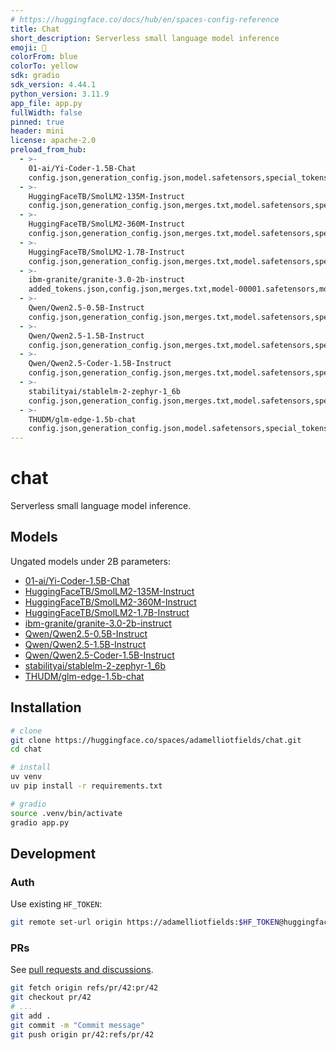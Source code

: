```yaml
---
# https://huggingface.co/docs/hub/en/spaces-config-reference
title: Chat
short_description: Serverless small language model inference
emoji: 🤖
colorFrom: blue
colorTo: yellow
sdk: gradio
sdk_version: 4.44.1
python_version: 3.11.9
app_file: app.py
fullWidth: false
pinned: true
header: mini
license: apache-2.0
preload_from_hub:
  - >-
    01-ai/Yi-Coder-1.5B-Chat
    config.json,generation_config.json,model.safetensors,special_tokens_map.json,tokenizer.model,tokenizer_config.json
  - >-
    HuggingFaceTB/SmolLM2-135M-Instruct
    config.json,generation_config.json,merges.txt,model.safetensors,special_tokens_map.json,tokenizer.json,tokenizer_config.json,vocab.json
  - >-
    HuggingFaceTB/SmolLM2-360M-Instruct
    config.json,generation_config.json,merges.txt,model.safetensors,special_tokens_map.json,tokenizer.json,tokenizer_config.json,vocab.json
  - >-
    HuggingFaceTB/SmolLM2-1.7B-Instruct
    config.json,generation_config.json,merges.txt,model.safetensors,special_tokens_map.json,tokenizer.json,tokenizer_config.json,vocab.json
  - >-
    ibm-granite/granite-3.0-2b-instruct
    added_tokens.json,config.json,merges.txt,model-00001.safetensors,model-00002.safetensors,model.safetensors.index.json,special_tokens_map.json,tokenizer.json,tokenizer_config.json,vocab.json
  - >-
    Qwen/Qwen2.5-0.5B-Instruct
    config.json,generation_config.json,merges.txt,model.safetensors,special_tokens_map.json,tokenizer.json,tokenizer_config.json,vocab.json
  - >-
    Qwen/Qwen2.5-1.5B-Instruct
    config.json,generation_config.json,merges.txt,model.safetensors,special_tokens_map.json,tokenizer.json,tokenizer_config.json,vocab.json
  - >-
    Qwen/Qwen2.5-Coder-1.5B-Instruct
    config.json,generation_config.json,merges.txt,model.safetensors,special_tokens_map.json,tokenizer.json,tokenizer_config.json,vocab.json
  - >-
    stabilityai/stablelm-2-zephyr-1_6b
    config.json,generation_config.json,merges.txt,model.safetensors,special_tokens_map.json,tokenizer.json,tokenizer_config.json,vocab.json
  - >-
    THUDM/glm-edge-1.5b-chat
    config.json,generation_config.json,model.safetensors,special_tokens_map.json,tokenizer.json,tokenizer_config.json
---
```


# chat

Serverless small language model inference.

## Models

Ungated models under 2B parameters:

- [01-ai/Yi-Coder-1.5B-Chat](https://huggingface.co/01-ai/Yi-Coder-1.5B-Chat)
- [HuggingFaceTB/SmolLM2-135M-Instruct](https://huggingface.co/HuggingFaceTB/SmolLM2-135M-Instruct)
- [HuggingFaceTB/SmolLM2-360M-Instruct](https://huggingface.co/HuggingFaceTB/SmolLM2-360M-Instruct)
- [HuggingFaceTB/SmolLM2-1.7B-Instruct](https://huggingface.co/HuggingFaceTB/SmolLM2-1.7B-Instruct)
- [ibm-granite/granite-3.0-2b-instruct](https://huggingface.co/ibm-granite/granite-3.0-2b-instruct)
- [Qwen/Qwen2.5-0.5B-Instruct](https://huggingface.co/Qwen/Qwen2.5-0.5B-Instruct)
- [Qwen/Qwen2.5-1.5B-Instruct](https://huggingface.co/Qwen/Qwen2.5-1.5B-Instruct)
- [Qwen/Qwen2.5-Coder-1.5B-Instruct](https://huggingface.co/Qwen/Qwen2.5-Coder-1.5B-Instruct)
- [stabilityai/stablelm-2-zephyr-1_6b](https://huggingface.co/stabilityai/stablelm-2-zephyr-1_6b)
- [THUDM/glm-edge-1.5b-chat](https://huggingface.co/THUDM/glm-edge-1.5b-chat)

## Installation

```bash
# clone
git clone https://huggingface.co/spaces/adamelliotfields/chat.git
cd chat

# install
uv venv
uv pip install -r requirements.txt

# gradio
source .venv/bin/activate
gradio app.py
```

## Development

### Auth

Use existing `HF_TOKEN`:

```sh
git remote set-url origin https://adamelliotfields:$HF_TOKEN@huggingface.co/spaces/adamelliotfields/chat
```

### PRs

See [pull requests and discussions](https://huggingface.co/docs/hub/en/repositories-pull-requests-discussions).

```sh
git fetch origin refs/pr/42:pr/42
git checkout pr/42
# ...
git add .
git commit -m "Commit message"
git push origin pr/42:refs/pr/42
```
